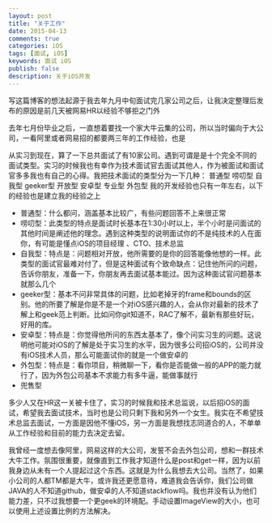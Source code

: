 ```yaml
---
layout: post
title: "关于工作"
date: 2015-04-13
comments: true
categories: iOS
tags: [面试, iOS]
keywords: 面试 iOS
publish: false
description: 关于iOS开发
---
```


写这篇博客的想法起源于我去年九月中旬面试完几家公司之后，让我决定整理后发布的原因是前几天被网易HR以经验不够拒之门外


去年七月份毕业之后，一直想着要找一个家大牛云集的公司，所以当时偏向于大公司，一看阿里或者网易招的都要两三年的工作经验，也是


从实习到现在，算了一下总共面试了有10家公司。遇到可谓是是十个完全不同的面试类型。实习的时候我也有幸作为技术面试官去面试其他人，作为被面试和面试官多多我也有自己的心得。我把技术面试的类型分为一下几种：
普通型
唠叨型
自我型
geeker型
开放型
安卓型
专业型
外包型
我的开发经验也只有一年左右，以下的经验也是建立我的经验之上

* 普通型：什么都问，涵盖基本比较广，有些问题回答不上来很正常
* 唠叨型：此类型的特点是面试时长基本在1:30小时以上，半个小时是问面试的其他时间是阐述他的理念。遇到这种类型的说明面试你的不是纯技术的人在面你，有可能是懂点iOS的项目经理 、CTO、技术总监
* 自我型：特点是：问题相对开放，他所需要的是你的回答能像他想的一样。此类型的面试官最难对付了，但是这种面试有个致命缺点：记住他所问的问题，告诉你朋友，准备一下，你朋友再去面试基本能过。因为这种面试官问题基本就那么几个
* geeker型：基本不问非常具体的问题，比如老掉牙的frame和bounds的区别。他的所要了解是你是不是一个对iOS感兴趣的人，会从你对最新的技术了解上和geek范上判断。比如问你git知道不，RAC了解不，最新有那些好玩，好用的库。
* 安卓型：特点是：你觉得他所问的东西太基本了，像个问实习生的问题。这说明他可能对iOS的了解是处于实习生的水平，因为很多公司招iOS的，公司并没有iOS技术人员，那么可能面试你的就是一个做安卓的
* 外包型：特点是：看你项目，稍微聊一下，看你是否能做一般的APP的能力就行了，因为外包公司基本不求能力有多牛逼，能做事就行
* 兜售型

多少人又在HR这一关被卡住了，实习的时候我和技术总监说，以后招iOS的面试，希望我去面试技术，当时也是公司只剩下我和另外一个女生。我实在不希望技术总监去面试，一方面是因他不懂iOS，另一方面是我想找志同道合的人，不单单从工作经验和目前的能力去决定去留。

我曾经一度想去像阿里，网易这样的大公司，发誓不会去外包公司，想和一群技术大牛工作。氛围很重要，就像直到工作我才知道什么是post和get一样，因为以前我身边从未有一个人提起过这个东西。这就是为什么我想去大公司。当然了，如果小公司的人都TM都是大牛，或许我还更愿意待，难道我会告诉你，我们公司做JAVA的人不知道github，做安卓的人不知道stackflow吗。我也并没有认为他们能力差，只不过我想要一个更geek的环境配。手动设置ImageView的大小，也可以使用上述设置比例的方法解决。 
